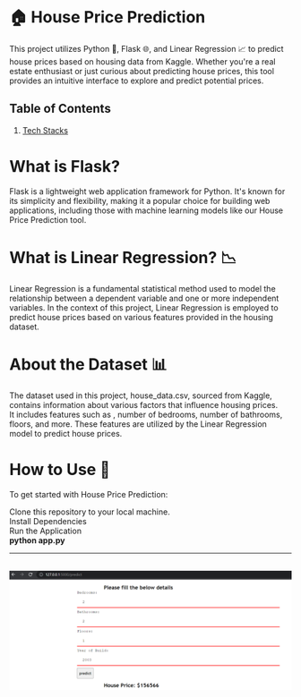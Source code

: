 # 🏠 House Price Prediction

This project utilizes Python 🐍, Flask 🌐, and Linear Regression 📈 to predict house prices based on housing data from Kaggle. Whether you're a real estate enthusiast or just curious about predicting house prices, this tool provides an intuitive interface to explore and predict potential prices.

## Table of Contents
1. [Tech Stacks](#what-is-flask?)

# What is Flask? 

Flask is a lightweight web application framework for Python. It's known for its simplicity and flexibility, making it a popular choice for building web applications, including those with machine learning models like our House Price Prediction tool.

# What is Linear Regression? 📉
Linear Regression is a fundamental statistical method used to model the relationship between a dependent variable and one or more independent variables. In the context of this project, Linear Regression is employed to predict house prices based on various features provided in the housing dataset.

# About the Dataset 📊
The dataset used in this project, house_data.csv, sourced from Kaggle, contains information about various factors that influence housing prices. <br>
It includes features such as , number of bedrooms, number of bathrooms, floors, and more. These features are utilized by the Linear Regression model to predict house prices.

# How to Use 🚀
To get started with House Price Prediction:<br>

Clone this repository to your local machine.<br>
Install Dependencies<br>
Run the Application<br> **python app.py**



<hr><br>
<img src="house_prediciton.png">
